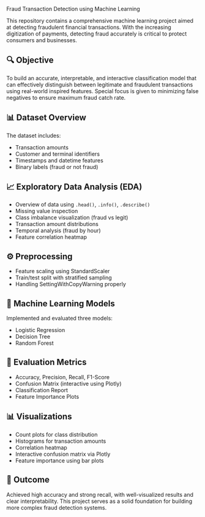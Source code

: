 Fraud Transaction Detection using Machine Learning

This repository contains a comprehensive machine learning project aimed at detecting fraudulent financial transactions. With the increasing digitization of payments, detecting fraud accurately is critical to protect consumers and businesses.

🔍 Objective
---
To build an accurate, interpretable, and interactive classification model that can effectively distinguish between legitimate and fraudulent transactions using real-world inspired features. Special focus is given to minimizing false negatives to ensure maximum fraud catch rate.

📊 Dataset Overview
---
The dataset includes:
- Transaction amounts
- Customer and terminal identifiers
- Timestamps and datetime features
- Binary labels (fraud or not fraud)

📈 Exploratory Data Analysis (EDA)
---
- Overview of data using `.head()`, `.info()`, `.describe()`
- Missing value inspection
- Class imbalance visualization (fraud vs legit)
- Transaction amount distributions
- Temporal analysis (fraud by hour)
- Feature correlation heatmap

⚙️ Preprocessing
---
- Feature scaling using StandardScaler
- Train/test split with stratified sampling
- Handling SettingWithCopyWarning properly

🤖 Machine Learning Models
---
Implemented and evaluated three models:
- Logistic Regression
- Decision Tree
- Random Forest

🧪 Evaluation Metrics
---
- Accuracy, Precision, Recall, F1-Score
- Confusion Matrix (interactive using Plotly)
- Classification Report
- Feature Importance Plots

📊 Visualizations
---
- Count plots for class distribution
- Histograms for transaction amounts
- Correlation heatmap
- Interactive confusion matrix via Plotly
- Feature importance using bar plots

🌟 Outcome
---
Achieved high accuracy and strong recall, with well-visualized results and clear interpretability. This project serves as a solid foundation for building more complex fraud detection systems.
